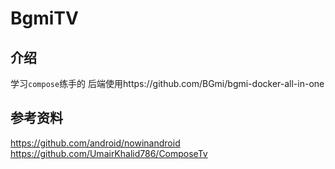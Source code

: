 # BgmiTV

## 介绍
学习`compose`练手的
后端使用https://github.com/BGmi/bgmi-docker-all-in-one

## 参考资料
https://github.com/android/nowinandroid
https://github.com/UmairKhalid786/ComposeTv
